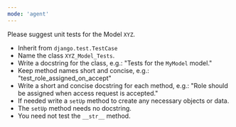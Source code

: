 ```yaml
---
mode: 'agent'
---
```

Please suggest unit tests for the Model `XYZ`.

* Inherit from `django.test.TestCase`
* Name the class `XYZ_Model_Tests`.
* Write a docstring for the class, e.g.:  "Tests for the `MyModel` model."
* Keep method names short and concise, e.g.: "test_role_assigned_on_accept"
* Write a short and concise docstring for each method, e.g.: "Role should be assigned when access request is accepted."
* If needed write a `setUp` method to create any necessary objects or data.
* The `setUp` method needs no docstring.
* You need not test the `__str__` method.